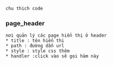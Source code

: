 `chu thich code`

### page_header

```
nơi quản lý các page hiển thị ở header
* title : tên hiển thi
* path : đường dẫn url
* style : style css thêm
* handler :click vào sẽ gọi hàm này
```
